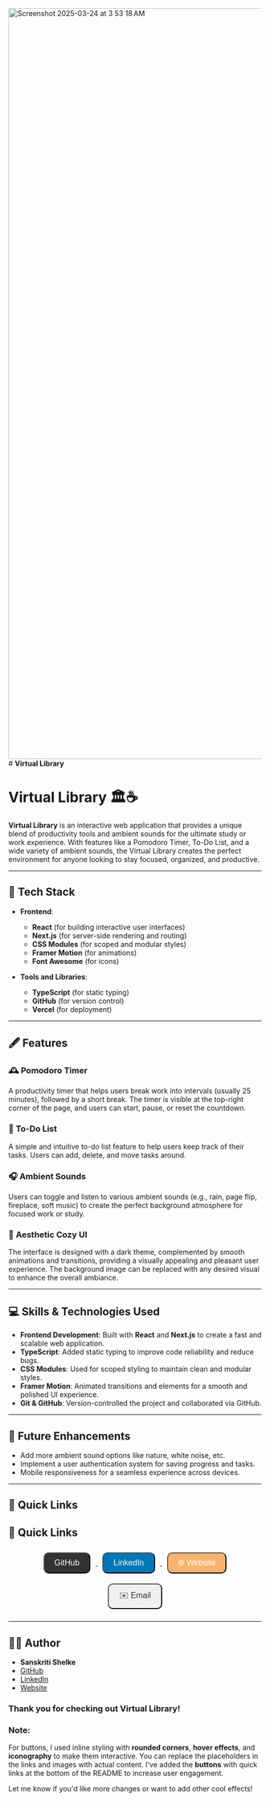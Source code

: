 <img width="1496" alt="Screenshot 2025-03-24 at 3 53 18 AM" src="https://github.com/user-attachments/assets/4c28a255-0278-48bf-9f99-df7dd14780fc" /># **Virtual Library**

# **Virtual Library** 🏛️☕️

**Virtual Library** is an interactive web application that provides a unique blend of productivity tools and ambient sounds for the ultimate study or work experience. With features like a Pomodoro Timer, To-Do List, and a wide variety of ambient sounds, the Virtual Library creates the perfect environment for anyone looking to stay focused, organized, and productive.

---

## 📜 **Tech Stack**

- **Frontend**:  
  - **React** (for building interactive user interfaces)
  - **Next.js** (for server-side rendering and routing)
  - **CSS Modules** (for scoped and modular styles)
  - **Framer Motion** (for animations)
  - **Font Awesome** (for icons)

- **Tools and Libraries**:  
  - **TypeScript** (for static typing)
  - **GitHub** (for version control)
  - **Vercel** (for deployment)

---

## 🖋️ **Features**

### 🕰️ **Pomodoro Timer**
A productivity timer that helps users break work into intervals (usually 25 minutes), followed by a short break. The timer is visible at the top-right corner of the page, and users can start, pause, or reset the countdown.




### 📝 **To-Do List**
A simple and intuitive to-do list feature to help users keep track of their tasks. Users can add, delete, and move tasks around.



### 🎧 **Ambient Sounds**
Users can toggle and listen to various ambient sounds (e.g., rain, page flip, fireplace, soft music) to create the perfect background atmosphere for focused work or study.



### 🧺 **Aesthetic Cozy UI**
The interface is designed with a dark theme, complemented by smooth animations and transitions, providing a visually appealing and pleasant user experience. The background image can be replaced with any desired visual to enhance the overall ambiance.

---

## 💻 **Skills & Technologies Used**

- **Frontend Development**: Built with **React** and **Next.js** to create a fast and scalable web application.
- **TypeScript**: Added static typing to improve code reliability and reduce bugs.
- **CSS Modules**: Used for scoped styling to maintain clean and modular styles.
- **Framer Motion**: Animated transitions and elements for a smooth and polished UI experience.
- **Git & GitHub**: Version-controlled the project and collaborated via GitHub.

---

## 🔧 **Future Enhancements**

- Add more ambient sound options like nature, white noise, etc.
- Implement a user authentication system for saving progress and tasks.
- Mobile responsiveness for a seamless experience across devices.

---

## 🔗 **Quick Links**

## 🔗 **Quick Links**

<p align="center">
  <a href="https://github.com/san5kriti" target="_blank">
    <button style="background-color: #333; color: #fff; padding: 10px 20px; border-radius: 10px; font-size: 16px; cursor: pointer; margin: 10px;">
      <i class="fab fa-github"></i> GitHub
    </button>
  </a>
  <a href="https://www.linkedin.com/in/sanskritishelke/" target="_blank">
    <button style="background-color: #0077b5; color: #fff; padding: 10px 20px; border-radius: 10px; font-size: 16px; cursor: pointer; margin: 10px;">
      <i class="fab fa-linkedin"></i> LinkedIn
    </button>
  </a>
  <a href="https://sanskritishelke.com/" target="_blank">
    <button style="background-color: #f7b46f; color: #fff; padding: 10px 20px; border-radius: 10px; font-size: 16px; cursor: pointer; margin: 10px;">
      🌐 Website
    </button>
  </a>
  <a href="mailto:sanskritishelke.r@gmail.com">
    <button style="background-color: #f0f0f0; color: #333; padding: 10px 20px; border-radius: 10px; font-size: 16px; cursor: pointer; margin: 10px;">
      ✉️ Email
    </button>
  </a>
</p>

---

## 👨‍💻 **Author**

- **Sanskriti Shelke**
- [GitHub](https://github.com/san5kriti)
- [LinkedIn](https://www.linkedin.com/in/sanskritishelke/)
- [Website](https://sanskritishelke.com/)


### **Thank you for checking out Virtual Library!**


### **Note**:
For buttons, I used inline styling with **rounded corners**, **hover effects**, and **iconography** to make them interactive. You can replace the placeholders in the links and images with actual content. I've added the **buttons** with quick links at the bottom of the README to increase user engagement.

Let me know if you'd like more changes or want to add other cool effects!
